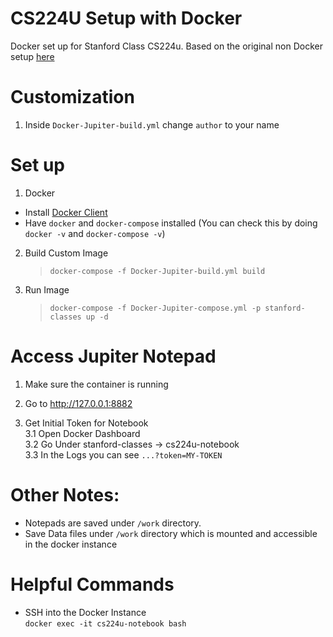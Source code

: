 # CS224U Setup with Docker
Docker set up for Stanford Class CS224u. Based on the original non Docker setup [here](https://nbviewer.org/github/cgpotts/cs224u/blob/master/setup.ipynb#Jupyter-notebooks)

# Customization
1. Inside `Docker-Jupiter-build.yml` change `author` to your name

# Set up
1.  Docker 
  - Install [Docker Client](https://docs.docker.com/get-started/overview/) 
  - Have `docker` and `docker-compose` installed (You can check this by doing `docker -v` and `docker-compose -v`)
  
2. Build Custom Image  
    > `docker-compose -f Docker-Jupiter-build.yml build`

3. Run Image    
    > `docker-compose -f Docker-Jupiter-compose.yml -p stanford-classes up -d`

# Access Jupiter Notepad
1. Make sure the container is running 

2. Go to http://127.0.0.1:8882

3. Get Initial Token for Notebook   
  3.1 Open Docker Dashboard   
  3.2 Go Under stanford-classes -> cs224u-notebook   
  3.3 In the Logs you can see `...?token=MY-TOKEN`

# Other Notes: 
- Notepads are saved under `/work` directory.
- Save Data files under `/work` directory which is mounted and accessible in the docker instance

# Helpful Commands
- SSH into the Docker Instance  
`docker exec -it cs224u-notebook bash`
